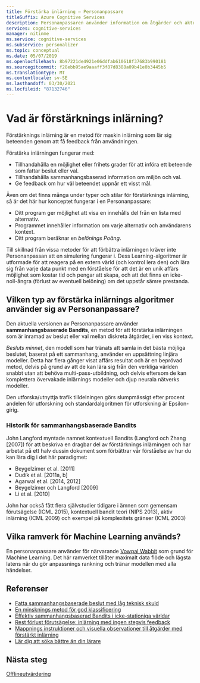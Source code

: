 ```yaml
---
title: Förstärka inlärning – Personanpassare
titleSuffix: Azure Cognitive Services
description: Personanpassaren använder information om åtgärder och aktuell kontext för att göra bättre rangordnings förslag. Informationen om dessa åtgärder och kontext är attribut eller egenskaper som kallas funktioner.
services: cognitive-services
manager: nitinme
ms.service: cognitive-services
ms.subservice: personalizer
ms.topic: conceptual
ms.date: 05/07/2019
ms.openlocfilehash: 8b97221de4921e06ddfab610618f37683b990181
ms.sourcegitcommit: f28ebb95ae9aaaff3f87d8388a09b41e0b3445b5
ms.translationtype: MT
ms.contentlocale: sv-SE
ms.lasthandoff: 03/30/2021
ms.locfileid: "87132746"
---
```

# <a name="what-is-reinforcement-learning"></a>Vad är förstärknings inlärning?

Förstärknings inlärning är en metod för maskin inlärning som lär sig beteenden genom att få feedback från användningen.
 
Förstärka inlärningen fungerar med:

* Tillhandahålla en möjlighet eller frihets grader för att införa ett beteende som fattar beslut eller val.
* Tillhandahålla sammanhangsbaserad information om miljön och val.
* Ge feedback om hur väl beteendet uppnår ett visst mål.

Även om det finns många under typer och stilar för förstärknings inlärning, så är det här hur konceptet fungerar i en Personanpassare:

* Ditt program ger möjlighet att visa en innehålls del från en lista med alternativ.
* Programmet innehåller information om varje alternativ och användarens kontext.
* Ditt program beräknar en _belönings Poäng_.

Till skillnad från vissa metoder för att förbättra inlärningen kräver inte Personanpassan att en simulering fungerar i. Dess Learning-algoritmer är utformade för att reagera på en extern värld (och kontrol lera den) och lära sig från varje data punkt med en förståelse för att det är en unik affärs möjlighet som kostar tid och pengar att skapa, och att det finns en icke-noll-ångra (förlust av eventuell belöning) om det uppstår sämre prestanda.

## <a name="what-type-of-reinforcement-learning-algorithms-does-personalizer-use"></a>Vilken typ av förstärka inlärnings algoritmer använder sig av Personanpassare?

Den aktuella versionen av Personanpassare använder **sammanhangsbaserade Bandits**, en metod för att förstärka inlärningen som är inramad av beslut eller val mellan diskreta åtgärder, i en viss kontext.

_Besluts minnet_, den modell som har tränats att samla in det bästa möjliga beslutet, baserat på ett sammanhang, använder en uppsättning linjära modeller. Detta har flera gånger visat affärs resultat och är en beprövad metod, delvis på grund av att de kan lära sig från den verkliga världen snabbt utan att behöva multi-pass-utbildning, och delvis eftersom de kan komplettera övervakade inlärnings modeller och djup neurala nätverks modeller.

Den utforska/utnyttja trafik tilldelningen görs slumpmässigt efter procent andelen för utforskning och standardalgoritmen för utforskning är Epsilon-girig.

### <a name="history-of-contextual-bandits"></a>Historik för sammanhangsbaserade Bandits

John Langford myntade namnet kontextuell Bandits (Langford och Zhang [2007]) för att beskriva en dragbar del av förstärknings inlärningen och har arbetat på ett halv dussin dokument som förbättrar vår förståelse av hur du kan lära dig i det här paradigmet:

* Beygelzimer et al. [2011]
* Dudík et al. [2011a, b]
* Agarwal et al. [2014, 2012]
* Beygelzimer och Langford [2009]
* Li et al. [2010]

John har också fått flera självstudier tidigare i ämnen som gemensam förutsägelse (ICML 2015), kontextuell bandit teori (NIPS 2013), aktiv inlärning (ICML 2009) och exempel på komplexitets gränser (ICML 2003)

## <a name="what-machine-learning-frameworks-does-personalizer-use"></a>Vilka ramverk för Machine Learning används?

En personanpassare använder för närvarande [Vowpal Wabbit](https://github.com/VowpalWabbit/vowpal_wabbit/wiki) som grund för Machine Learning. Det här ramverket tillåter maximalt data flöde och lägsta latens när du gör anpassnings rankning och tränar modellen med alla händelser.

## <a name="references"></a>Referenser

* [Fatta sammanhangsbaserade beslut med låg teknisk skuld](https://arxiv.org/abs/1606.03966)
* [En minsknings metod för god klassificering](https://arxiv.org/abs/1803.02453)
* [Effektiv sammanhangsbaserad Bandits i icke-stationiga världar](https://arxiv.org/abs/1708.01799)
* [Rest förlust förutsägelse: inlärning med ingen stegvis feedback](https://openreview.net/pdf?id=HJNMYceCW)
* [Mappnings instruktioner och visuella observationer till åtgärder med förstärkt inlärning](https://arxiv.org/abs/1704.08795)
* [Lär dig att söka bättre än din lärare](https://arxiv.org/abs/1502.02206)

## <a name="next-steps"></a>Nästa steg

[Offlineutvärdering](concepts-offline-evaluation.md) 